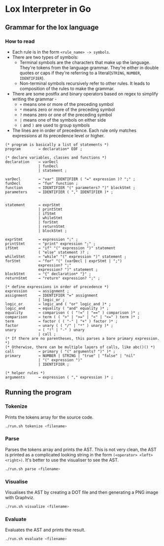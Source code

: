 # Lox Interpreter in Go


## Grammar for the lox language

### How to read

- Each rule is in the form `<rule_name> -> symbols`.
- There are two types of symbols:
  - Terminal symbols are the characters that make up the language. They're tokens from the language grammar. They're either in double quotes or caps if they're referring to a literal(`STRING`, `NUMBER`, `IDENTIFIER`).
  - Non-terminal symbols recursively refer to other rules. It leads to composition of the rules to make the grammar.
- There are some postfix and binary operators based on regex to simplify writing the grammar -
  - `+` means one or more of the preceding symbol
  - `*` means zero or more of the preceding symbol
  - `?` means zero or one of the preceding symbol
  - `|` means one of the symbols on either side
  - `(` and `)` are used to group symbols
- The lines are in order of precedence. Each rule only matches expressions at
  its precedence level or higher.

```ebnf
(* program is basically a list of statements *)
program        → declaration* EOF ;

(* declare variables, classes and functions *)
declaration    → varDecl
               | funDecl
               | statement ;

varDecl        → "var" IDENTIFIER ( "=" expression )? ";" ;
funDecl        → "fun" function ;
function       → IDENTIFIER "(" parameters? ")" blockStmt ;
parameters     → IDENTIFIER ( "," IDENTIFIER )* ;


statement      → exprStmt
               | printStmt
               | ifStmt
               | whileStmt
               | forStmt
               | returnStmt
               | blockStmt ;

exprStmt       → expression ";" ;
printStmt      → "print" expression ";" ;
ifStmt         → "if" "(" expression ")" statement
               ( "else" statement )? ;
whileStmt      → "while" "(" expression ")" statement ;
forStmt        → "for" "(" (varDecl | exprStmt | ";")
               expression? ";" 
               expression? ")" statement ;
blockStmt      → "{" declaration* "}" ;
returnStmt     → "return" expression? ";" ;

(* define expressions in order of precedence *)
expression     → assignment ;
assignment     → IDENTIFIER "=" assignment
               | logic_or ;
logic_or       → logic_and ( "or" logic_and )* ;
logic_and      → equality ( "and" equality )* ;
equality       → comparison ( ( "!=" | "==" ) comparison )* ;
comparison     → term ( ( ">" | ">=" | "<" | "<=" ) term )* ;
term           → factor ( ( "-" | "+" ) factor )* ;
factor         → unary ( ( "/" | "*" ) unary )* ;
unary          → ( "!" | "-" ) unary
               | call ;
(* If there are no parentheses, this parses a bare primary expression. *)
(* Otherwise, there can be multiple layers of calls, like abc()() *)
call           → primary ( "(" arguments? ")" )* ;
primary        → NUMBER | STRING | "true" | "false" | "nil"
               | "(" expression ")" 
               | IDENTIFIER ;

(* helper rules *)
arguments      → expression ( "," expression )* ;
```


## Running the program

### Tokenize

Prints the tokens array for the source code.

```sh
./run.sh tokenize <filename>
```

### Parse

Parses the tokens array and prints the AST. This is not very clean, the AST is printed as a complicated looking string in the form `(<operator> <left> <right>)`. It's better to use the visualiser to see the AST.

```sh
./run.sh parse <filename>
```

### Visualise

Visualises the AST by creating a DOT file and then generating a PNG image with Graphviz.

```sh
./run.sh visualize <filename>
```

### Evaluate

Evaluates the AST and prints the result.

```sh
./run.sh evaluate <filename>
```
